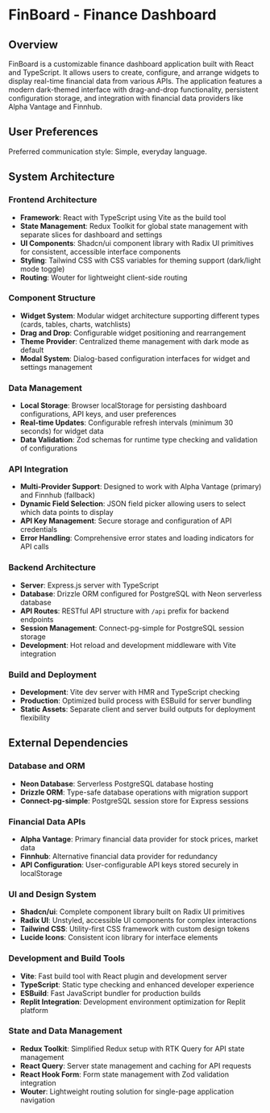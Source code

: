 # FinBoard - Finance Dashboard

## Overview

FinBoard is a customizable finance dashboard application built with React and TypeScript. It allows users to create, configure, and arrange widgets to display real-time financial data from various APIs. The application features a modern dark-themed interface with drag-and-drop functionality, persistent configuration storage, and integration with financial data providers like Alpha Vantage and Finnhub.

## User Preferences

Preferred communication style: Simple, everyday language.

## System Architecture

### Frontend Architecture
- **Framework**: React with TypeScript using Vite as the build tool
- **State Management**: Redux Toolkit for global state management with separate slices for dashboard and settings
- **UI Components**: Shadcn/ui component library with Radix UI primitives for consistent, accessible interface components
- **Styling**: Tailwind CSS with CSS variables for theming support (dark/light mode toggle)
- **Routing**: Wouter for lightweight client-side routing

### Component Structure
- **Widget System**: Modular widget architecture supporting different types (cards, tables, charts, watchlists)
- **Drag and Drop**: Configurable widget positioning and rearrangement
- **Theme Provider**: Centralized theme management with dark mode as default
- **Modal System**: Dialog-based configuration interfaces for widget and settings management

### Data Management
- **Local Storage**: Browser localStorage for persisting dashboard configurations, API keys, and user preferences
- **Real-time Updates**: Configurable refresh intervals (minimum 30 seconds) for widget data
- **Data Validation**: Zod schemas for runtime type checking and validation of configurations

### API Integration
- **Multi-Provider Support**: Designed to work with Alpha Vantage (primary) and Finnhub (fallback)
- **Dynamic Field Selection**: JSON field picker allowing users to select which data points to display
- **API Key Management**: Secure storage and configuration of API credentials
- **Error Handling**: Comprehensive error states and loading indicators for API calls

### Backend Architecture
- **Server**: Express.js server with TypeScript
- **Database**: Drizzle ORM configured for PostgreSQL with Neon serverless database
- **API Routes**: RESTful API structure with `/api` prefix for backend endpoints
- **Session Management**: Connect-pg-simple for PostgreSQL session storage
- **Development**: Hot reload and development middleware with Vite integration

### Build and Deployment
- **Development**: Vite dev server with HMR and TypeScript checking
- **Production**: Optimized build process with ESBuild for server bundling
- **Static Assets**: Separate client and server build outputs for deployment flexibility

## External Dependencies

### Database and ORM
- **Neon Database**: Serverless PostgreSQL database hosting
- **Drizzle ORM**: Type-safe database operations with migration support
- **Connect-pg-simple**: PostgreSQL session store for Express sessions

### Financial Data APIs
- **Alpha Vantage**: Primary financial data provider for stock prices, market data
- **Finnhub**: Alternative financial data provider for redundancy
- **API Configuration**: User-configurable API keys stored securely in localStorage

### UI and Design System
- **Shadcn/ui**: Complete component library built on Radix UI primitives
- **Radix UI**: Unstyled, accessible UI components for complex interactions
- **Tailwind CSS**: Utility-first CSS framework with custom design tokens
- **Lucide Icons**: Consistent icon library for interface elements

### Development and Build Tools
- **Vite**: Fast build tool with React plugin and development server
- **TypeScript**: Static type checking and enhanced developer experience
- **ESBuild**: Fast JavaScript bundler for production builds
- **Replit Integration**: Development environment optimization for Replit platform

### State and Data Management
- **Redux Toolkit**: Simplified Redux setup with RTK Query for API state management
- **React Query**: Server state management and caching for API requests
- **React Hook Form**: Form state management with Zod validation integration
- **Wouter**: Lightweight routing solution for single-page application navigation